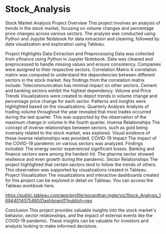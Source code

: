 # Stock_Analysis
Stock Market Analysis Project
Overview
This project involves an analysis of trends in the stock market, focusing on volume changes and percentage price changes across various sectors. The analysis was conducted using Python and Jupyter Notebook for data extraction and cleaning, followed by data visualization and exploration using Tableau.

Project Highlights
Data Extraction and Preprocessing
Data was collected from yfinance using Python in Jupyter Notebook.
Data was cleaned and preprocessed to handle missing values and ensure consistency.
Companies were assigned to their respective sectors.
Correlation Matrix
A correlation matrix was computed to understand the dependencies between different sectors in the stock market.
Key findings from the correlation matrix include:
Telecommunication has minimal impact on other sectors.
Cement and banking sectors exhibit the highest dependency.
Volume and Price Trends
Visualizations were created to depict trends in volume change and percentage price change for each sector.
Patterns and insights were highlighted based on the visualizations.
Quarterly Analysis
Analysis of trading volume throughout the year revealed that most trades occurred during the last quarter.
This was supported by the observation of the maximum change in volume in the fourth quarter.
Inverse Relationships
The concept of inverse relationships between sectors, such as gold being inversely related to the stock market, was explored.
Visual evidence of these inverse relationships was provided.
COVID-19 Impact
The impact of the COVID-19 pandemic on various sectors was analyzed.
Findings included:
The energy sector experienced significant losses.
Banking and finance sectors were among the hardest-hit.
The pharma sector showed resilience and even growth during the pandemic.
Sector Relationships
The project highlighted that certain sectors tend to follow the trends of others.
This observation was supported by visualizations created in Tableau.
Project Visualization
The visualizations and interactive dashboards created for this project can be explored in detail on Tableau. You can access the Tableau workbook here.

https://public.tableau.com/app/profile/govardhan.ingle/viz/Stock_Analysis_16944014075480/Dashboard1?publish=yes


Conclusion
This project provides valuable insights into the stock market's behavior, sector relationships, and the impact of external events like the COVID-19 pandemic. These insights can be valuable for investors and analysts looking to make informed decisions.


